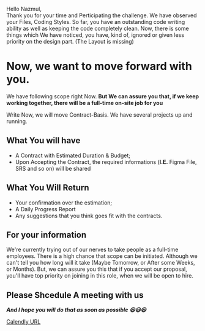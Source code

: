 Hello Nazmul, </br>
Thank you for your time and Perticipating the challenge. We have observed your Files, Coding Styles. So far, you have an outstanding code writing ability as well as keeping the code completely clean. Now, there is some things which We have noticed, you have, kind of, ignored or given less priority on the design part. (The Layout is missing)


# Now, we want to move forward with you.

We have following scope right Now. **But We can assure you that, if we keep working together, there will be a full-time on-site job for you**

Write Now, we will move Contract-Basis. We have several projects up and running.

## What You will have

- A Contract with Estimated Duration &amp; Budget;
- Upon Accepting the Contract, the required informations (**I.E.** Figma File, SRS and so on) will be shared

## What You Will Return

- Your confirmation over the estimation;
- A Daily Progress Report
- Any suggestions that you think goes fit with the contracts.

## For your information

We're currently trying out of our nerves to take people as a full-time employees. There is a high chance that scope can be initiated. Although we can't tell you how long will it take (Maybe Tomorrow, or After some Weeks, or Months). But, we can assure you this that if you accept our proposal, you'll have top priority on joining in this role, when we will be open to hire.

## Please Shcedule A meeting with us

***And I hope you will do that as soon as possible 😃😃😃***

[Calendly URL](https://calendly.com/devfirm/onboarding)

